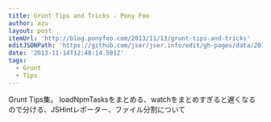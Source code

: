 ```yaml
---
title: Grunt Tips and Tricks - Pony Foo
author: azu
layout: post
itemUrl: 'http://blog.ponyfoo.com/2013/11/13/grunt-tips-and-tricks'
editJSONPath: 'https://github.com/jser/jser.info/edit/gh-pages/data/2013/11/index.json'
date: '2013-11-14T12:48:14.501Z'
tags:
  - Grunt
  - Tips
---
```

Grunt Tips集。
loadNpmTasksをまとめる、watchをまとめすぎると遅くなるので分ける、JSHintレポーター、ファイル分割について
